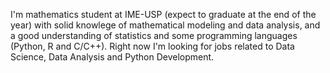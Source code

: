 I'm mathematics student at IME-USP (expect to graduate at the end of the year) with solid knowlege of mathematical modeling and data analysis, and a good understanding of statistics and some programming languages (Python, R and C/C++). Right now I'm looking for jobs related to Data Science, Data Analysis and Python Development.

<!---
pedrovazpimenta/pedrovazpimenta is a ✨ special ✨ repository because its `README.md` (this file) appears on your GitHub profile.
You can click the Preview link to take a look at your changes.
--->
